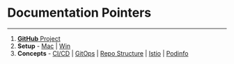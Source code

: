 # Documentation Pointers
---

1. [**GitHub** Project][git_repo]
1. **Setup** - [Mac][mac_setup] | [Win][win_setup]
1. **Concepts** - [CI/CD][ci_cd] | [GitOps][git_ops] | [Repo Structure][repo_structure] | [Istio][istio] | [Podinfo][podinfo]

[git_repo]: https://github.com/rajasoun/gitops-experiments
[win_setup]: https://github.com/rajasoun/win10x-onboard
[mac_setup]: https://github.com/rajasoun/mac-onboard
[ci_cd]: docs/CI-CD.md
[git_ops]: docs/GitOps.md
[repo_structure]: docs/GitOps-Repo-Structure.md
[istio]: docs/ISTIO.md
[Podinfo]: docs/PodInfo.md
